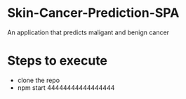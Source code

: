 # Skin-Cancer-Prediction-SPA
An application that predicts maligant and benign cancer

# Steps to execute
+ clone the repo
+ npm start
44444444444444444
